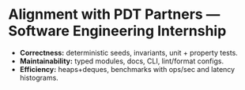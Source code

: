 # Alignment with PDT Partners — Software Engineering Internship

- **Correctness:** deterministic seeds, invariants, unit + property tests.
- **Maintainability:** typed modules, docs, CLI, lint/format configs.
- **Efficiency:** heaps+deques, benchmarks with ops/sec and latency histograms.

